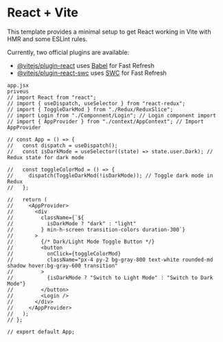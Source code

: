 # React + Vite

This template provides a minimal setup to get React working in Vite with HMR and some ESLint rules.

Currently, two official plugins are available:

- [@vitejs/plugin-react](https://github.com/vitejs/vite-plugin-react/blob/main/packages/plugin-react/README.md) uses [Babel](https://babeljs.io/) for Fast Refresh
- [@vitejs/plugin-react-swc](https://github.com/vitejs/vite-plugin-react-swc) uses [SWC](https://swc.rs/) for Fast Refresh


````````
app.jsx
priveus 
// import React from "react";
// import { useDispatch, useSelector } from "react-redux";
// import { ToggleDarkMod } from "./Redux/ReduxSlice";
// import Login from "./Componnent/Login"; // Login component import
// import { AppProvider } from "./context/AppContext"; // Import AppProvider

// const App = () => {
//   const dispatch = useDispatch();
//   const isDarkMode = useSelector((state) => state.user.Dark); // Redux state for dark mode

//   const toggleColorMod = () => {
//     dispatch(ToggleDarkMod(!isDarkMode)); // Toggle dark mode in Redux
//   };

//   return (
//     <AppProvider>
//       <div
//         className={`${
//           isDarkMode ? "dark" : "light"
//         } min-h-screen transition-colors duration-300`}
//       >
//         {/* Dark/Light Mode Toggle Button */}
//         <button
//           onClick={toggleColorMod}
//           className="px-4 py-2 bg-gray-800 text-white rounded-md shadow hover:bg-gray-600 transition"
//         >
//           {isDarkMode ? "Switch to Light Mode" : "Switch to Dark Mode"}
//         </button>
//         <Login />
//       </div>
//     </AppProvider>
//   );
// };

// export default App;